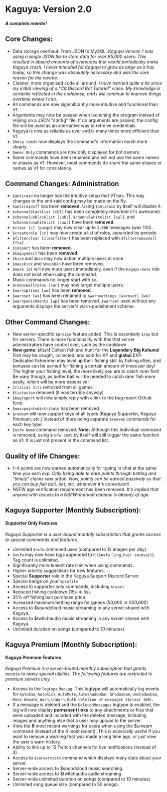 # Kaguya: Version 2.0 
#### *A complete rewrite!*

## Core Changes:

- Data storage overhaul: From JSON to MySQL. *Kaguya Version 1 was using a single JSON file to store data for over 85,000 users. 
This resulted in absurd amounts of overwrites that would periodically make Kaguya crash. I never intended for Kaguya to grow as large 
as it has today, so this change was absolutely necessary and was the core reason for the rewrite.*
- Cleaner, more organized code all around. *I have learned quite a lot since my initial viewing of a "C# Discord Bot Tutorial" video. My knowledge is certainly reflected in the codebase, and I will continue to improve things overtime where I can.*
- All commands are now signinifcantly more intuitive and functional than V1.
- Arguments may now be passed when launching the program instead of relying on a JSON "config" file. If no arguments are passed, the config file will be used as an alternative way to retreive credentials.
- Kaguya is now as reliable as ever and is many times more efficient than V1.
- `$help <cmd>` now displays the command's information much more clearly.
- `Owner Only` commands are now only displayed for bot owners.
- Some commands have been renamed and will not use the same names or aliases as V1. However, most commands do share the same aliases or names as V1 for consistency.

## Command Changes: Administration

- `$antiraid` no longer has the intuitive setup that V1 has. This way changes to the anti-raid config may be made on the fly.
- `$antiraidoff` has been **removed.** Using `$antiraid` by itself will disable it.
- `$channelblacklist [cbl]` has been completely reworked (it's awesome).
- `$channelunblacklist [cubl]`, `$channelwhitelist [cwl]`, and `$channelunwhitelist [cuwl]` have been **removed.**
- `$clear [c] [purge]` may now clear up to `1,000` messages (was 100).
- `$createrole [cr]` may now create a list of roles, separated by periods.
- `$filterclear [clearfilter]` has been replaced with `$filterremoveall [fra]`
- `$inspect` has been **removed.**
- `$kaguyaexit` has been **removed.**
- `$kick` and `$ban` may now action multiple users at once.
- `$masskick` and `$massban` have been removed.
- `$mute [m]` will now mute users immediately, even if the `kaguya-mute` role does not exist when using the command.
- Music commands no longer start with `$m`.
- `$removeallroles [rar]` may now target multiple users.
- `$warnoptions [wo]` has been **removed**.
- `$warnset [ws]` has been renamed to `$warnsettings [warnset] [ws]`
- `$warnpunishments [wp]` has been removed. `$warnset` used without any arguments displays the server's warn-punishment scheme.

## Other Command Changes:

- New server-specific `$praise` feature added. This is essentially `$rep` but for servers. There is more functionality with this that server administrators have control over, such as the cooldown.
- **New game: `$fish`!** Collect fish and hunt for the **Legendary Big Kahuna!** Fish may be caught, collected, and sold for KP and **global** EXP. Dedicated fishermen may level up their fishing skill by fishing often, and bonuses can be earned for fishing a certain amount of times per day! The higher your fishing level, the more likely you are to catch 
rarer fish! Be wary though, as better bait will be needed to catch rarer fish more easily, which will be more expensive!
- `Critical hits` removed from all games.
- `$tictactoe` removed (it was terrible anyway)
- `$bugreport` will now simply reply with a link to the bug report Github form.
- `$masspointsdistribute` has been removed.
- `$redeem` will now support keys of all types (Kaguya Supporter, Kaguya Premium, etc.) instead of there being separate `$redeem` commands for each key type.
- `$nsfw bomb` command removed. **Note:** Although this individual command is removed, using `$nsfw bomb` by itself will still trigger the same function as V1. It is just not present in the command list.

## Quality of life Changes:

- 1-4 points are now earned automatically for typing in chat at the same time you earn exp. *Only being able to earn points through betting and "timely" claims was unfun. Now, points can be earned passively so that you can buy fish bait, bet, etc. whenever it's convenient!*
- NSFW age verification requirement has been removed. *It's implied that anyone with access to a NSFW-marked channel is already of age.*

## Kaguya Supporter (Monthly Subscription):
#### Supporter Only Features
*Kaguya Supporter is a user-bound monthly subscription that grants access to special commands and features.*
- Unlimited `$nsfw` command uses (compared to 12 images per day).
- `$nsfw` may now have tags appended to it (`$nsfw long_hair swimsuit`). Tag count is unlimited.
- Significantly more lenient rate limit when using commands.
- Higher priority suggestions for new features.
- Special **Supporter** role in the Kaguya Support Discord Server.
- Special badge on your `$profile`
- Access to supporter only commands, including `$react`.
- Reduced fishing cooldown (15s => 5s).
- 25% off fishing bait purchase price.
- Increased maximum betting range for games (50,000 => 500,000)
- Access to $soundcloud music streaming in any server shared with Kaguya.
- Access to $twitchaudio music streaming in any server shared with Kaguya.
- Unlimited duration on songs (compared to 10 minutes).

## Kaguya Premium (Monthly Subscription):
#### Kaguya Premium Features
*Kaguya Premium is a server-bound monthly subscription that grants access to many special utilities. The following features are restricted to premium servers only.*
- Access to the `logtype` `ModLog`. This logtype will automatically log events for `AutoBan`, `AutoKick`, `AutoMute`, `AutoShadowban`, `Shadowban`, `Unshadowban`, `Mute`, `Unmute`, `Warn`, `UnWarn`, `Bulk deletion of messages ($clear 100)`.
- If a message is deleted and the `DeletedMessages` logtype is enabled, the log will now display **permanent links** to any attachments or files that were uploaded and included with the deleted message, 
including images and anything else that a user may upload to the server.
- View the **9** most recent warnings for users when using the $unwarn command (instead of the 4 most recent). This is especially useful if you want to remove a warning that was made a long time ago, or just view the user's warn history.
- Ability to link up to 15 Twitch channels for live notifications (instead of 3).
- Access to `$serverstats` command which displays many stats about your server.
- Server-wide access to $soundcloud music searching.
- Server-wide access to $twitchaudio audio streaming.
- Server-wide unlimited duration on songs (compared to 10 minutes).
- Unlimited song queue size (compared to 50 songs).